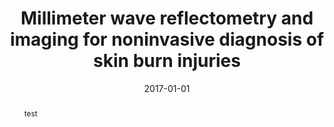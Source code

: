 ---
draft: false
doi: 10.1109/TIM.2016.2620778
title: Millimeter wave reflectometry and imaging for noninvasive diagnosis of skin burn injuries
publication_types: ["Journal article"]
authors:
  - Yuan Gao
  - Reza Zoughi
publication: In *IEEE Transactions on Instrumentation and Measurement*
publication_short: In *IEEE Transactions on Instrumentation and Measurement*
abstract: test
summary: mmWave Skin Burn 
tags: [J1]
featured: false
image:
  filename: featured
  focal_point: Smart
  preview_only: false
date: 2017-01-01
---
